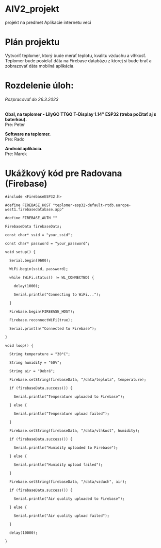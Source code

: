 # AIV2_projekt
projekt na predmet Aplikacie internetu veci

# Plán projektu
Vytvoriť teplomer, ktorý bude merať teplotu, kvalitu vzduchu a vlhkosť. Teplomer bude posielať dáta na Firebase databázu z ktorej si bude brať a zobrazovať dáta mobilná aplikácia.

# Rozdelenie úloh:

###### Rozpracovať do 26.3.2023

 **Obal, na teplomer - LilyGO TTGO T-Display 1.14″ ESP32 (treba počítať aj s baterkou).**\
 Pre: Peter

 **Software na teplomer.**\
 Pre: Rado

 **Android aplikácia.**\
 Pre: Marek

# Ukážkový kód pre Radovana (Firebase)

```
#include <FirebaseESP32.h>

#define FIREBASE_HOST "teplomer-esp32-default-rtdb.europe-west1.firebasedatabase.app"

#define FIREBASE_AUTH ""

FirebaseData firebaseData;

const char* ssid = "your_ssid";

const char* password = "your_password";

void setup() {

  Serial.begin(9600);

  WiFi.begin(ssid, password);

  while (WiFi.status() != WL_CONNECTED) {

    delay(1000);

    Serial.println("Connecting to WiFi...");

  }

  Firebase.begin(FIREBASE_HOST);

  Firebase.reconnectWiFi(true);

  Serial.println("Connected to Firebase");

}

void loop() {

  String temperature = "30°C";

  String humidity = "60%";

  String air = "Dobrá";

  Firebase.setString(firebaseData, "/data/teplota", temperature);

  if (firebaseData.success()) {

    Serial.println("Temperature uploaded to Firebase");

  } else {

    Serial.println("Temperature upload failed");

  }

  Firebase.setString(firebaseData, "/data/vlhkost", humidity);

  if (firebaseData.success()) {

    Serial.println("Humidity uploaded to Firebase");

  } else {

    Serial.println("Humidity upload failed");

  }

  Firebase.setString(firebaseData, "/data/vzduch", air);

  if (firebaseData.success()) {

    Serial.println("Air quality uploaded to Firebase");

  } else {

    Serial.println("Air quality upload failed");

  }

  delay(10000);

}


```
